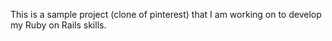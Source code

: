 This is a sample project (clone of pinterest) that I am working on to develop my Ruby on Rails skills.
